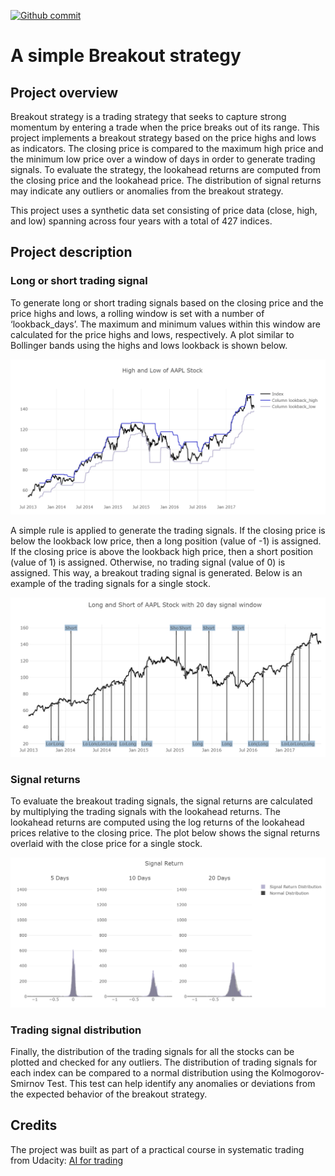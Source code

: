 [![Github commit](https://img.shields.io/github/last-commit/fdjutant/breakout-strategy)](https://github.com/fdjutant/breakout-strategy)

# A simple Breakout strategy
## Project overview
Breakout strategy is a trading strategy that seeks to capture strong momentum by entering a trade when the price breaks out of its range. This project implements a breakout strategy based on the price highs and lows as indicators. The closing price is compared to the maximum high price and the minimum low price over a window of days in order to generate trading signals. To evaluate the strategy, the lookahead returns are computed from the closing price and the lookahead price. The distribution of signal returns may indicate any outliers or anomalies from the breakout strategy.

This project uses a synthetic data set consisting of price data (close, high, and low) spanning across four years with a total of 427 indices.

## Project description
### Long or short trading signal
To generate long or short trading signals based on the closing price and the price highs and lows, a rolling window is set with a number of ‘lookback_days’. The maximum and minimum values within this window are calculated for the price highs and lows, respectively. A plot similar to Bollinger bands using the highs and lows lookback is shown below.

![Alt text](./images/high-low-lookback.png?raw=true "Lookback price highs and lows")

A simple rule is applied to generate the trading signals. If the closing price is below the lookback low price, then a long position (value of -1) is assigned. If the closing price is above the lookback high price, then a short position (value of 1) is assigned. Otherwise, no trading signal (value of 0) is assigned. This way, a breakout trading signal is generated. Below is an example of the trading signals for a single stock.

![Alt text](./images/trading-signals.png?raw=true "Trading signals of a single stock")

### Signal returns
To evaluate the breakout trading signals, the signal returns are calculated by multiplying the trading signals with the lookahead returns. The lookahead returns are computed using the log returns of the lookahead prices relative to the closing price. The plot below shows the signal returns overlaid with the close price for a single stock.

![Alt text](./images/signal-return-distribution.png?raw=true "Signal return distribution")

### Trading signal distribution
Finally, the distribution of the trading signals for all the stocks can be plotted and checked for any outliers. The distribution of trading signals for each index can be compared to a normal distribution using the Kolmogorov-Smirnov Test. This test can help identify any anomalies or deviations from the expected behavior of the breakout strategy.

## Credits
The project was built as part of a practical course in systematic trading from Udacity: [AI for trading](https://www.udacity.com/course/ai-for-trading--nd880)